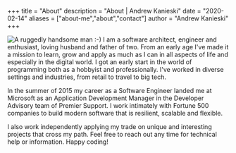 +++
title = "About"
description = "About | Andrew Kanieski"
date = "2020-02-14"
aliases = ["about-me","about","contact"]
author = "Andrew Kanieski"
+++

![A ruggedly handsome man :-) ](../profile.jpeg#thumbnail) I am a software architect, engineer and enthusiast, loving husband and father of two. From an early age I've made it a mission to learn, grow and apply as much as I can in all aspects of life and especially in the digital world. I got an early start in the world of programming both as a hobbyist and professionally. I've worked in diverse settings and industries, from retail to travel to big tech. 

In the summer of 2015 my career as a Software Engineer landed me at Microsoft as an Application Development Manager in the Developer Advisory team of Premier Support. I work intimately with Fortune 500 companies to build modern software that is resilient, scalable and flexible.

I also work independently applying my trade on unique and interesting projects that cross my path. Feel free to reach out any time for technical help or information. Happy coding!





